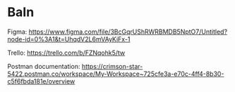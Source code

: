 # BaIn

Figma: https://www.figma.com/file/3BcGqrUShRWRBMDB5NptO7/Untitled?node-id=0%3A1&t=UhqdV2L6mVAyKiFx-1

Trello: https://trello.com/b/FZNqohk5/tw

Postman documentation: https://crimson-star-5422.postman.co/workspace/My-Workspace~725cfe3a-e70c-4ff4-8b30-c5f6fbda181e/overview